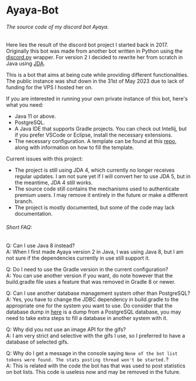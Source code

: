 # Ayaya-Bot
###### The source code of my discord bot Ayaya.

Here lies the result of the discord bot project I started back in 2017.
Originally this bot was made from another bot written in Python using the [discord.py](https://github.com/Rapptz/discord.py) wrapper.
For version 2 I decided to rewrite her from scratch in Java using [JDA](https://github.com/discord-jda/JDA).

This is a bot that aims at being cute while providing different functionalities.
The public instance was shut down in the 31st of May 2023 due to lack of funding for the VPS I hosted her on.

If you are interested in running your own private instance of this bot, here's what you need:
- Java 11 or above.
- PostgreSQL.
- A Java IDE that supports Gradle projects. You can check out Intellij, but if you prefer VSCode or Eclipse, install the necessary extensions.
- The necessary configuration. A template can be found at this [repo](https://github.com/Ayaya-Team/Ayaya-Misc), along with information on how to fill the template.

Current issues with this project:
- The project is still using JDA 4, which currently no longer receives regular updates. I am not sure yet if I will convert her to use JDA 5, but in the meantime, JDA 4 still works.
- The source code still contains the mechanisms used to authenticate premium users. I may remove it entirely in the future or make a different branch.
- The project is mostly documented, but some of the code may lack documentation.

###### Short FAQ:

Q: Can I use Java 8 instead?  
A: When I first made Ayaya version 2 in Java, I was using Java 8, but I am not sure if the dependencies currently in use still support it.

Q: Do I need to use the Gradle version in the current configuration?  
A: You can use another version if you want, do note however that the build.gradle file uses a feature that was removed in Gradle 8 or newer.

Q: Can I use another database management system other than PostgreSQL?  
A: Yes, you have to change the JDBC dependency in build.gradle to the appropriate one for the system you want to use. Do consider that the database dump in [here](https://github.com/Ayaya-Team/Ayaya-Misc) is a dump from a PostgreSQL database, you may need to take extra steps to fill a database in another system with it.

Q: Why did you not use an image API for the gifs?  
A: I am very strict and selective with the gifs I use, so I preferred to have a database of selected gifs.

Q: Why do I get a message in the console saying `None of the bot list tokens were found. The stats posting thread won't be started.`?  
A: This is related with the code the bot has that was used to post statistics on bot lists. This code is useless now and may be removed in the future.
